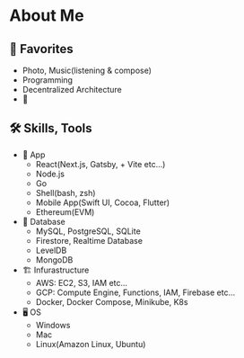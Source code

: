 # About Me

## 🤍 Favorites
- Photo, Music(listening & compose)
- Programming
- Decentralized Architecture
- 🥩

## 🛠 Skills, Tools
- 📱 App
  - React(Next.js, Gatsby, + Vite etc...)
  - Node.js
  - Go
  - Shell(bash, zsh)
  - Mobile App(Swift UI, Cocoa, Flutter)
  - Ethereum(EVM)
- 📼 Database
  - MySQL, PostgreSQL, SQLite
  - Firestore, Realtime Database
  - LevelDB
  - MongoDB
- 🏗 Infurastructure
  - AWS: EC2, S3, IAM etc...
  - GCP: Compute Engine, Functions, IAM, Firebase etc...
  - Docker, Docker Compose, Minikube, K8s
- 🖥 OS
  - Windows
  - Mac
  - Linux(Amazon Linux, Ubuntu)
